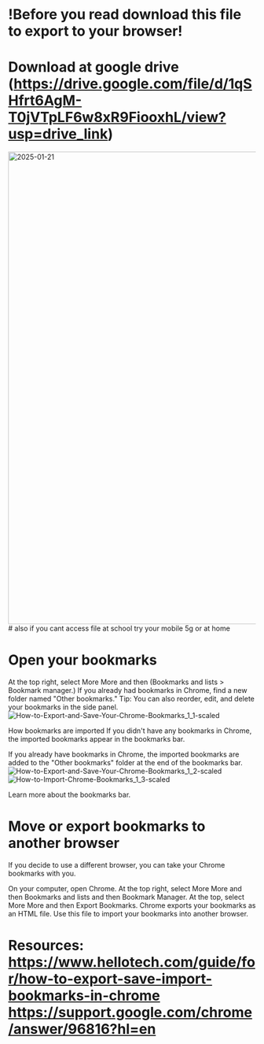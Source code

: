 # !Before you read download this file to export to your browser!
# Download at google drive (https://drive.google.com/file/d/1qSHfrt6AgM-T0jVTpLF6w8xR9FiooxhL/view?usp=drive_link)

<img width="960" alt="2025-01-21" src="https://github.com/user-attachments/assets/1f98de62-06cc-47c6-9bce-eaa666c0c5e5" />
# also if you cant access file at school try your mobile 5g or at home

# Open your bookmarks
At the top right, select More More and then (Bookmarks and lists > Bookmark manager.)
If you already had bookmarks in Chrome, find a new folder named "Other bookmarks."
Tip: You can also reorder, edit, and delete your bookmarks in the side panel.
![How-to-Export-and-Save-Your-Chrome-Bookmarks_1_1-scaled](https://github.com/user-attachments/assets/70bd5523-8c30-46c8-b092-897d48cb5ff8)

How bookmarks are imported
If you didn't have any bookmarks in Chrome, the imported bookmarks appear in the bookmarks bar.

If you already have bookmarks in Chrome, the imported bookmarks are added to the "Other bookmarks" folder at the end of the bookmarks bar.
![How-to-Export-and-Save-Your-Chrome-Bookmarks_1_2-scaled](https://github.com/user-attachments/assets/3147de98-82b1-4f70-9f5b-c06996653c7e)
![How-to-Import-Chrome-Bookmarks_1_3-scaled](https://github.com/user-attachments/assets/447b66f7-72a1-4180-91b7-e5400eabf823)

Learn more about the bookmarks bar.

# Move or export bookmarks to another browser
If you decide to use a different browser, you can take your Chrome bookmarks with you.

On your computer, open Chrome.
At the top right, select More More and then Bookmarks and lists and then Bookmark Manager.
At the top, select More More and then Export Bookmarks.
Chrome exports your bookmarks as an HTML file. Use this file to import your bookmarks into another browser. 

# Resources: https://www.hellotech.com/guide/for/how-to-export-save-import-bookmarks-in-chrome https://support.google.com/chrome/answer/96816?hl=en
